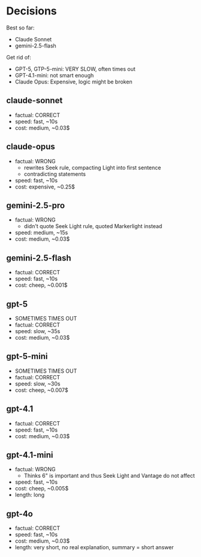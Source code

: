 # Decisions
Best so far:
- Claude Sonnet
- gemini-2.5-flash

Get rid of:
- GPT-5, GTP-5-mini: VERY SLOW, often times out
- GPT-4.1-mini: not smart enough
- Claude Opus: Expensive, logic might be broken

## claude-sonnet
- factual: CORRECT
- speed: fast, ~10s
- cost: medium, ~0.03$
## claude-opus
- factual: WRONG
    - rewrites Seek rule, compacting Light into first sentence
    - contradicting statements
- speed: fast, ~10s
- cost: expensive, ~0.25$
## gemini-2.5-pro
- factual: WRONG
    - didn't quote Seek Light rule, quoted Markerlight instead
- speed: medium, ~15s
- cost: medium, ~0.03$
## gemini-2.5-flash
- factual: CORRECT
- speed: fast, ~10s
- cost: cheep, ~0.001$
## gpt-5
- SOMETIMES TIMES OUT
- factual: CORRECT
- speed: slow, ~35s
- cost: medium, ~0.03$
## gpt-5-mini
- SOMETIMES TIMES OUT
- factual: CORRECT
- speed: slow, ~30s
- cost: cheep, ~0.007$
## gpt-4.1
- factual: CORRECT
- speed: fast, ~10s
- cost: medium, ~0.03$
## gpt-4.1-mini
- factual: WRONG
    - Thinks 6" is important and thus Seek Light and Vantage do not affect
- speed: fast, ~10s
- cost: cheep, ~0.005$
- length: long
## gpt-4o
- factual: CORRECT
- speed: fast, ~10s
- cost: medium, ~0.03$
- length: very short, no real explanation, summary = short answer